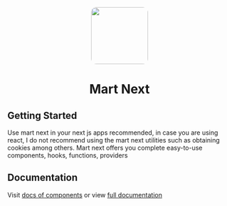 <p align="center">
    <picture>
      <source srcset="https://raw.githubusercontent.com/mart-org/mart-next/f7429c04281769b3e7b1000f42efa604ffa5f9f1/public/logo-mart-square.svg">
      <img style="border-radius: 12px;"  src="https://raw.githubusercontent.com/mart-org/mart-next/f7429c04281769b3e7b1000f42efa604ffa5f9f1/public/logo-mart-square.svg" height="128">
    </picture>
    <h1 align="center">Mart Next</h1>
</p>

## Getting Started

Use mart next in your next js apps recommended, in case you are using react, I do not recommend using the mart next utilities such as obtaining cookies among others. Mart next offers you complete easy-to-use components, hooks, functions, providers

## Documentation

Visit [docs of components]() or view [full documentation]()
